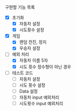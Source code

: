 구현할 기능 목록

- [x] 초기화
  - [x] 자동차 설정
  - [x] 시도횟수 설정
- [x] 게임
  - [x] 랜덤 전진, 정지
  - [x] 우승자 설정
- [ ] 예외 처리
  - [x] 자동차 이름 5자
  - [x] 시도 횟수 정수형이 아닌 경우
- [ ] 테스트 코드
  - [ ] 자동차 설정
  - [ ] 시도 횟수 설정
  - [ ] Data 설정
  - [ ] 자동차 input 예외처리
  - [ ] 시도횟수 input 예외처리
